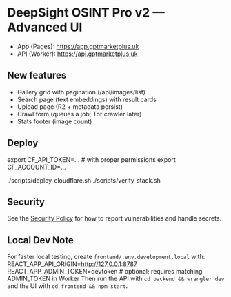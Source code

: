 # DeepSight OSINT Pro v2 — Advanced UI

- App (Pages): https://app.gptmarketplus.uk
- API (Worker): https://api.gptmarketplus.uk

## New features
- Gallery grid with pagination (/api/images/list)
- Search page (text embeddings) with result cards
- Upload page (R2 + metadata persist)
- Crawl form (queues a job; Tor crawler later)
- Stats footer (image count)

## Deploy
export CF_API_TOKEN=...   # with proper permissions
export CF_ACCOUNT_ID=...

./scripts/deploy_cloudflare.sh
./scripts/verify_stack.sh

## Security
See the [Security Policy](SECURITY.md) for how to report vulnerabilities and handle secrets.

## Local Dev Note
For faster local testing, create `frontend/.env.development.local` with:
  REACT_APP_API_ORIGIN=http://127.0.0.1:8787
  REACT_APP_ADMIN_TOKEN=devtoken  # optional; requires matching ADMIN_TOKEN in Worker
Then run the API with `cd backend && wrangler dev` and the UI with `cd frontend && npm start`.
